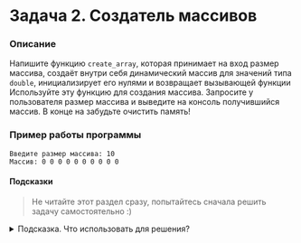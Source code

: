 # Задача 2. Создатель массивов

### Описание
Напишите функцию `create_array`, которая принимает на вход размер массива, создаёт внутри себя динамический массив для значений типа `double`, инициализирует его нулями и возвращает вызывающей функции
Используйте эту функцию для создания массива. Запросите у пользователя размер массива и выведите на консоль получившийся массив. В конце на забудьте очистить память!

### Пример работы программы
```
Введите размер массива: 10
Массив: 0 0 0 0 0 0 0 0 0 0
```
#### Подсказки

> Не читайте этот раздел сразу, попытайтесь сначала решить задачу самостоятельно :)

<details>

<summary>Подсказка. Что использовать для решения?</summary>

Чтобы создать массив заранее неизвестного размера, нужно использовать динамический массив (оператор `new[]`)

Для ввода с консоли используйте `std::cin`

Сигнатура функции `create_array`: `double* create_array(int size)`

Для инициализации массива нулями используйте круглые пустые скобки при выделении памяти (`new double[size]()`)

Для вывода на консоль используйте `std::cout`

В конце не забудьте очистить созданный вами динамический массив

</details>
